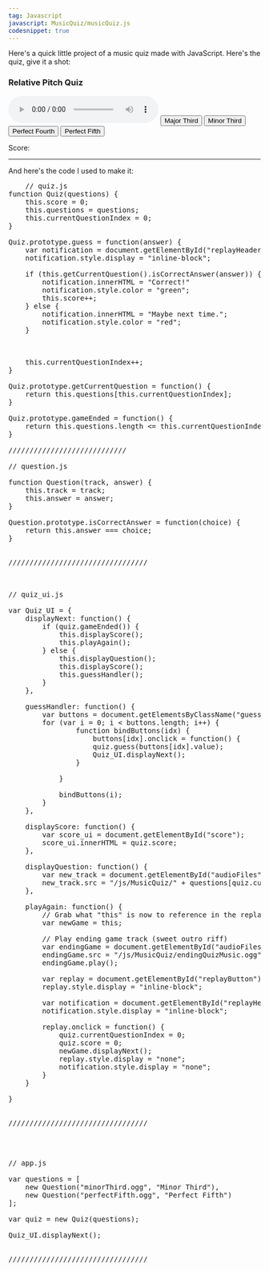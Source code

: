 ```yaml
---
tag: Javascript
javascript: MusicQuiz/musicQuiz.js
codesnippet: true
---
```

<style type="text/css">
	#replay-wrapper {
		float: right;
		margin-right: 20%;
	}

	#replayHeader {
		display: none;
	}

	#replayButton {
		display: none;
		margin-bottom: 10px;
		background: rgb(66, 66, 66);
		color: #FFF;
		border: 1px solid #000;
		text-shadow: 10px 10px 10px #000;
		font-size: 20px;
	}
</style>

Here's a quick little project of a music quiz made with JavaScript.  Here's the quiz, give it a shot:

<h3>Relative Pitch Quiz</h3>

<div id="replay-wrapper">
	<h4 id="replayHeader">Way to go!</h4>
	<button id="replayButton">Replay</button>
</div>

<audio controls id="audioFiles">
	<source src="" type="audio/mp3">
</audio>
<input type="button" class="guess" value="Major Third">
<input type="button" class="guess" value="Minor Third">
<input type="button" class="guess" value="Perfect Fourth">
<input type="button" class="guess" value="Perfect Fifth">

<p>Score:<span id="score"></span></p>

<hr>

And here's the code I used to make it:

<pre class="prettyprint">
	// quiz.js
function Quiz(questions) {
	this.score = 0;
	this.questions = questions;
	this.currentQuestionIndex = 0;
}

Quiz.prototype.guess = function(answer) {
	var notification = document.getElementById("replayHeader");
	notification.style.display = "inline-block";

	if (this.getCurrentQuestion().isCorrectAnswer(answer)) {	
		notification.innerHTML = "Correct!"
		notification.style.color = "green";
		this.score++;
	} else {
		notification.innerHTML = "Maybe next time.";	
		notification.style.color = "red";
	}

	

	this.currentQuestionIndex++;
}

Quiz.prototype.getCurrentQuestion = function() {
	return this.questions[this.currentQuestionIndex];
}

Quiz.prototype.gameEnded = function() {
	return this.questions.length <= this.currentQuestionIndex;
}

////////////////////////////

// question.js
	
function Question(track, answer) {
	this.track = track;
	this.answer = answer;
}

Question.prototype.isCorrectAnswer = function(choice) {
	return this.answer === choice;
}


/////////////////////////////////



// quiz_ui.js

var Quiz_UI = {
	displayNext: function() {
		if (quiz.gameEnded()) {
			this.displayScore();
			this.playAgain();
		} else {
			this.displayQuestion();
			this.displayScore();
			this.guessHandler();
		}
	},

	guessHandler: function() {
		var buttons = document.getElementsByClassName("guess");
		for (var i = 0; i < buttons.length; i++) {
				function bindButtons(idx) {
					buttons[idx].onclick = function() {
					quiz.guess(buttons[idx].value);
					Quiz_UI.displayNext();
				}

			}
			
			bindButtons(i);
		}
	},

	displayScore: function() {
		var score_ui = document.getElementById("score");
		score_ui.innerHTML = quiz.score;
	},

	displayQuestion: function() {
		var new_track = document.getElementById("audioFiles");
		new_track.src = "/js/MusicQuiz/" + questions[quiz.currentQuestionIndex].track;
	},

	playAgain: function() {
		// Grab what "this" is now to reference in the replay.onclick function.
		var newGame = this;

		// Play ending game track (sweet outro riff)
		var endingGame = document.getElementById("audioFiles");
		endingGame.src = "/js/MusicQuiz/endingQuizMusic.ogg";
		endingGame.play();

		var replay = document.getElementById("replayButton");
		replay.style.display = "inline-block";

		var notification = document.getElementById("replayHeader");
		notification.style.display = "inline-block";

		replay.onclick = function() {
			quiz.currentQuestionIndex = 0;
			quiz.score = 0;
			newGame.displayNext();
			replay.style.display = "none";
			notification.style.display = "none";
		}
	}

}


/////////////////////////////////




// app.js

var questions = [
	new Question("minorThird.ogg", "Minor Third"),
	new Question("perfectFifth.ogg", "Perfect Fifth")
];

var quiz = new Quiz(questions);

Quiz_UI.displayNext();


/////////////////////////////////
</pre>